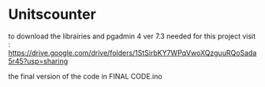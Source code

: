 # Unitscounter
to download the librairies and pgadmin 4 ver 7.3  needed for this project visit : https://drive.google.com/drive/folders/1StSirbKY7WPqVwoXQzguuRQoSada5r45?usp=sharing

the final version of the code in FINAL CODE.ino
